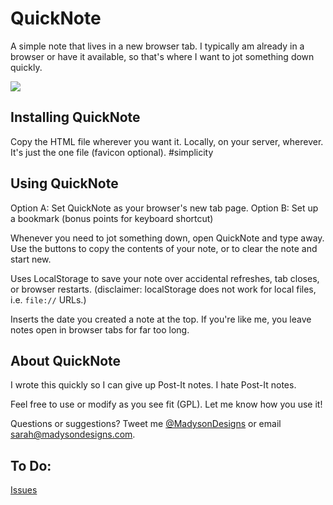 # QuickNote

A simple note that lives in a new browser tab. I typically am already in a browser or have it available, so that's where I want to jot something down quickly.

![](https://raw.githubusercontent.com/swhinnem/quicknote/master/screenshot.png)

## Installing QuickNote

Copy the HTML file wherever you want it. Locally, on your server, wherever. It's just the one file (favicon optional). #simplicity

## Using QuickNote

Option A: Set QuickNote as your browser's new tab page.
Option B: Set up a bookmark (bonus points for keyboard shortcut)

Whenever you need to jot something down, open QuickNote and type away. Use the buttons to copy the contents of your note, or to clear the note and start new.

Uses LocalStorage to save your note over accidental refreshes, tab closes, or browser restarts. (disclaimer: localStorage does not work for local files, i.e. `file://` URLs.)

Inserts the date you created a note at the top. If you're like me, you leave notes open in browser tabs for far too long.

## About QuickNote

I wrote this quickly so I can give up Post-It notes. I hate Post-It notes.

Feel free to use or modify as you see fit (GPL). Let me know how you use it!

Questions or suggestions? Tweet me [@MadysonDesigns](http://twitter.com/madysondesigns) or email sarah@madysondesigns.com.

## To Do:

[Issues](https://github.com/madysondesigns/quicknote/issues)
